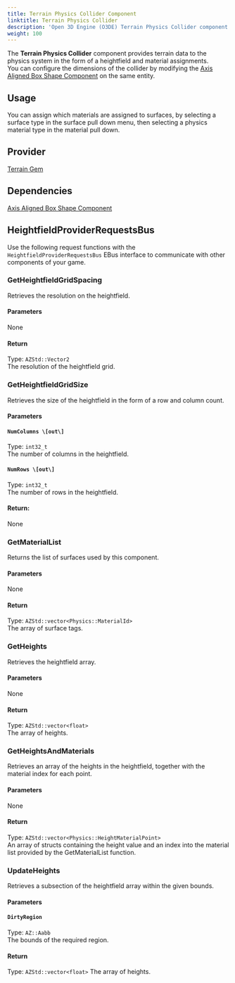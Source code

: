 ```yaml
---
title: Terrain Physics Collider Component
linktitle: Terrain Physics Collider
description: 'Open 3D Engine (O3DE) Terrain Physics Collider component reference.'
weight: 100
---
```


The **Terrain Physics Collider** component provides terrain data to the physics system in the form of a heightfield and material assignments.  
You can configure the dimensions of the collider by modifying the [Axis Aligned Box Shape Component](/docs/user-guide/components/reference/shape/axis-aligned-box-shape) on the same entity.

## Usage ##

You can assign which materials are assigned to surfaces, by selecting a surface type in the surface pull down menu, then selecting a physics material type in the material pull down.

## Provider ##

[Terrain Gem](/docs/user-guide/gems/reference/environment/terrain)

## Dependencies ##

[Axis Aligned Box Shape Component](/docs/user-guide/components/reference/shape/axis-aligned-box-shape)

## HeightfieldProviderRequestsBus ##

Use the following request functions with the `HeightfieldProviderRequestsBus` EBus interface to communicate with other components of your game.

### GetHeightfieldGridSpacing

Retrieves the resolution on the heightfield.

#### Parameters
 
None

#### Return

Type: `AZStd::Vector2`  
The resolution of the heightfield grid.

### GetHeightfieldGridSize

Retrieves the size of the heightfield in the form of a row and column count.

#### Parameters

#### `NumColumns \[out\]`

Type: `int32_t`  
The number of columns in the heightfield.

#### `NumRows \[out\]`
Type: `int32_t`  
The number of rows in the heightfield. 

#### Return: 
None

### GetMaterialList

Returns the list of surfaces used by this component.

#### Parameters

None

#### Return
Type: `AZStd::vector<Physics::MaterialId>`  
The array of surface tags.

### GetHeights

Retrieves the heightfield array.

#### Parameters

None

#### Return
 
Type: `AZStd::vector<float>`  
The array of heights.

### GetHeightsAndMaterials

Retrieves an array of the heights in the heightfield, together with the material index for each point.

#### Parameters

None
#### Return

Type: `AZStd::vector<Physics::HeightMaterialPoint>`  
An array of structs containing the height value and an index into the material list provided by the GetMaterialList function.

### UpdateHeights

Retrieves a subsection of the heightfield array within the given bounds.

#### Parameters

#### `DirtyRegion`

Type: `AZ::Aabb`  
The bounds of the required region.

#### Return

Type: `AZStd::vector<float>`
The array of heights.


